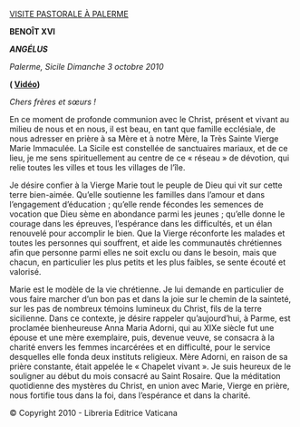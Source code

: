 [VISITE PASTORALE À PALERME](http://w2.vatican.va/content/benedict-xvi/fr/travels/2010/documents/trav_ben-xvi_palermo_20101003.html)

**BENOÎT XVI**

***ANGÉLUS***

*Palerme, Sicile* *Dimanche 3 octobre 2010*

**( [Vidéo](http://youtu.be/6sBHw4xyctU))**

*Chers frères et sœurs !*

En ce moment de profonde communion avec le Christ, présent et vivant au milieu de nous et en nous, il est beau, en tant que famille ecclésiale, de nous adresser en prière à sa Mère et à notre Mère, la Très Sainte Vierge Marie Immaculée. La Sicile est constellée de sanctuaires mariaux, et de ce lieu, je me sens spirituellement au centre de ce « réseau » de dévotion, qui relie toutes les villes et tous les villages de l’île.

Je désire confier à la Vierge Marie tout le peuple de Dieu qui vit sur cette terre bien-aimée. Qu’elle soutienne les familles dans l’amour et dans l’engagement d’éducation ; qu’elle rende fécondes les semences de vocation que Dieu sème en abondance parmi les jeunes ; qu’elle donne le courage dans les épreuves, l’espérance dans les difficultés, et un élan renouvelé pour accomplir le bien. Que la Vierge réconforte les malades et toutes les personnes qui souffrent, et aide les communautés chrétiennes afin que personne parmi elles ne soit exclu ou dans le besoin, mais que chacun, en particulier les plus petits et les plus faibles, se sente écouté et valorisé.

Marie est le modèle de la vie chrétienne. Je lui demande en particulier de vous faire marcher d’un bon pas et dans la joie sur le chemin de la sainteté, sur les pas de nombreux témoins lumineux du Christ, fils de la terre sicilienne. Dans ce contexte, je désire rappeler qu’aujourd’hui, à Parme, est proclamée bienheureuse Anna Maria Adorni, qui au XIXe siècle fut une épouse et une mère exemplaire, puis, devenue veuve, se consacra à la charité envers les femmes incarcérées et en difficulté, pour le service desquelles elle fonda deux instituts religieux. Mère Adorni, en raison de sa prière constante, était appelée le « Chapelet vivant ». Je suis heureux de le souligner au début du mois consacré au Saint Rosaire. Que la méditation quotidienne des mystères du Christ, en union avec Marie, Vierge en prière, nous fortifie tous dans la foi, dans l’espérance et dans la charité.

© Copyright 2010 - Libreria Editrice Vaticana